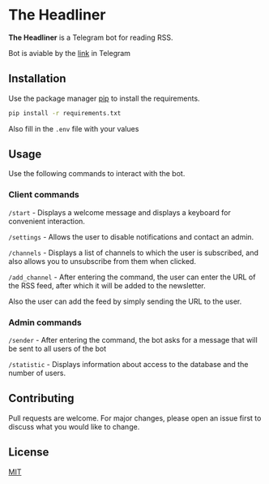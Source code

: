 # The Headliner

**The Headliner** is a Telegram bot for reading RSS.

Bot is aviable by the [link](https://t.me/theheadlinerbot)  in Telegram
## Installation

Use the package manager [pip](https://pip.pypa.io/en/stable/) to install the requirements.

```bash
pip install -r requirements.txt
```

Also fill in the ```.env``` file with your values

## Usage

Use the following commands to interact with the bot.

###  Client commands

```/start``` - Displays a welcome message and displays a keyboard for convenient interaction.

```/settings``` - Allows the user to disable notifications and contact an admin.

```/channels``` - Displays a list of channels to which the user is subscribed, and also allows you to unsubscribe from them when clicked.

```/add_channel``` - After entering the command, the user can enter the URL of the RSS feed, after which it will be added to the newsletter.

Also the user can add the feed by simply sending the URL to the user.

### Admin commands

```/sender``` - After entering the command, the bot asks for a message that will be sent to all users of the bot

```/statistic``` - Displays information about access to the database and the number of users.


## Contributing

Pull requests are welcome. For major changes, please open an issue first
to discuss what you would like to change.

## License

[MIT](https://choosealicense.com/licenses/mit/)